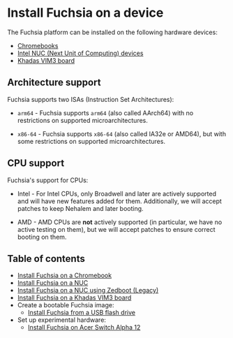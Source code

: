 # Install Fuchsia on a device

The Fuchsia platform can be installed on the following hardware devices:

- [Chromebooks][install-fuchsia-on-chromebook]
- [Intel NUC (Next Unit of Computing) devices][install-fuchsia-on-nuc]
- [Khadas VIM3 board][install-fuchsia-on-vim3]

## Architecture support

Fuchsia supports two ISAs (Instruction Set Architectures):

* `arm64` - Fuchsia supports `arm64` (also called AArch64) with no restrictions on
  supported microarchitectures.

* `x86-64` - Fuchsia supports `x86-64` (also called IA32e or AMD64), but with some
  restrictions on supported microarchitectures.

## CPU support

Fuchsia's support for CPUs:

* Intel - For Intel CPUs, only Broadwell and later are actively supported and will
  have new features added for them.  Additionally, we will accept patches to keep
  Nehalem and later booting.

* AMD - AMD CPUs are **not** actively supported (in particular, we have no active testing
  on them), but we will accept patches to ensure correct booting on them.

## Table of contents

- [Install Fuchsia on a Chromebook][install-fuchsia-on-chromebook]
- [Install Fuchsia on a NUC][install-fuchsia-on-nuc]
- [Install Fuchsia on a NUC using Zedboot (Legacy)][install-fuchsia-on-nuc-legacy]
- [Install Fuchsia on a Khadas VIM3 board][install-fuchsia-on-vim3]
- Create a bootable Fuchsia image:
  - [Install Fuchsia from a USB flash drive][prepare-usb]
- Set up experimental hardware:
  - [Install Fuchsia on Acer Switch Alpha 12][install-fuchsia-on-acer12]

<!-- Reference links -->

[install-fuchsia-on-chromebook]: /docs/development/hardware/chromebook.md
[install-fuchsia-on-nuc]: /docs/development/hardware/intel_nuc.md
[install-fuchsia-on-nuc-legacy]: /docs/development/hardware/intel_nuc_with_zedboot.md
[install-fuchsia-on-vim3]: /docs/development/hardware/khadas-vim3.md
[prepare-usb]: /docs/development/hardware/usb_setup.md
[install-fuchsia-on-acer12]: /docs/development/hardware/acer12.md
